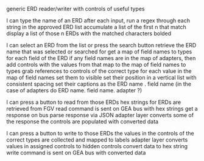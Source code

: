 generic ERD reader/writer with controls of useful types

I can type the name of an ERD
    after each input, run a regex through each string in the approved ERD list
    accumulate a list of the first n that match
    display a list of those n ERDs with the matched characters bolded

I can select an ERD from the list or press the search button
    retrieve the ERD name that was selected or searched for
    get a map of field names to types for each field of the ERD
    if any field names are in the map of adapters, then add controls with the values from that map to the map of field names to types
    grab references to controls of the correct type for each value in the map of field names
    set them to visible
    set their position in a vertical list with consistent spacing
    set their captions as the ERD name . field name (in the case of adapters do ERD name. field name. adapter ?)

I can press a button to read from those ERDs
    hex strings for ERDs are retrieved from FGV
    read command is sent on GEA bus with hex strings
    get a response on bus
    parse response via JSON
    adapter layer converts some of the response
    the controls are populated with converted data

I can press a button to write to those ERDs
    the values in the controls of the correct types are collected and mapped to labels
    adapter layer converts values in assigned controls to hidden controls
    convert data to hex string
    write command is sent on GEA bus with converted data